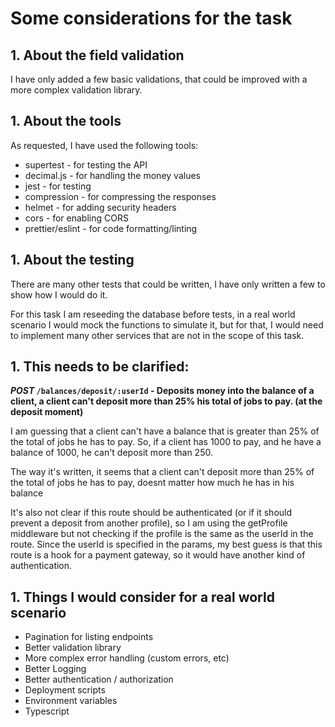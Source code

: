 # Some considerations for the task

## 1. About the field validation
I have only added a few basic validations, that could be improved with a more complex validation library.

## 1. About the tools
As requested, I have used the following tools:
- supertest - for testing the API
- decimal.js - for handling the money values
- jest - for testing
- compression - for compressing the responses
- helmet - for adding security headers
- cors - for enabling CORS
- prettier/eslint - for code formatting/linting

## 1. About the testing
There are many other tests that could be written, I have only written a few to show how I would do it.

For this task I am reseeding the database before tests, in a real world scenario I would mock the functions to simulate it, but for that, I would need to implement many other services that are not in the scope of this task.


## 1. This needs to be clarified:
__***POST*** `/balances/deposit/:userId` - Deposits money into the balance of a client, a client can't deposit more than 25% his total of jobs to pay. (at the deposit moment)__

I am guessing that a client can't have a balance that is greater than 25% of the total of jobs he has to pay. So, if a client has 1000 to pay, and he have a balance of 1000, he can't deposit more than 250.

The way it's written, it seems that a client can't deposit more than 25% of the total of jobs he has to pay, doesnt matter how much he has in his balance

It's also not clear if this route should be authenticated (or if it should prevent a deposit from another profile), so I am using the getProfile middleware but not checking if the profile is the same as the userId in the route.
Since the userId is specified in the params, my best guess is that this route is a hook for a payment gateway, so it would have another kind of authentication.

## 1. Things I would consider for a real world scenario
- Pagination for listing endpoints
- Better validation library
- More complex error handling (custom errors, etc)
- Better Logging
- Better authentication / authorization
- Deployment scripts
- Environment variables
- Typescript
